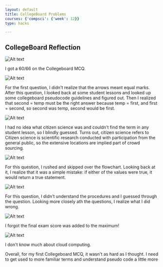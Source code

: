 ```yaml
---
layout: default
title: CollegeBoard Problems
courses: {'compsci': {'week': 12}}
type: hacks

---
```

## CollegeBoard Reflection 

![Alt text](/student/images/life.png)


I got a 60/66 on the Collegeboard MCQ. 


![Alt text](/student/images/arrow.png)

For the first question, I didn't realize that the arrows meant equal marks. After this question, I looked back at some student lessons and looked up some collegeboard pseudocode guidelines and figured out. Then I realized that second = temp must be the right answer because temp = first, and first = second, so second was temp, second would be first.

![Alt text](/student/images/science.png)


I had no idea what citizen science was and couldn't find the term in any student lesson, so I blindly guessed. Turns out, citizen science refers to Citizen science is scientific research conducted with participation from the general public, so the extensive locations are implied part of crowd sourcing. 

![Alt text](/student/images/flowchart.png)

For this question, I rushed and skipped over the flowchart. Looking back at it, I realize that it was a simple mistake: if either of the values were true, it would return a true statement.

![Alt text](/student/images/mice.png)


For this question, I didn't understand the procedures and I guessed through the question. Looking more closely ath the questions, I realize what I did wrong. 

![Alt text](/student/images/max.png)

I forgot the final exam score was added to the maximum!


![Alt text](/student/images/cloud.png)

I don't know much about cloud computing. 




Overall, for my first Collegeboard MCQ, it wasn't as hard as I thought. I need to get used to more familiar terms and understand pseudo code a little more




